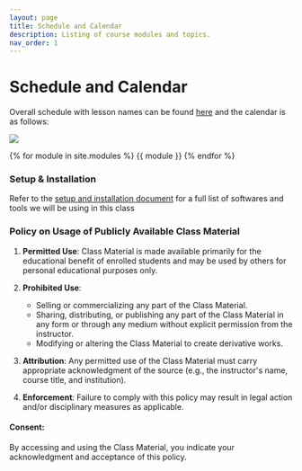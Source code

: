 ```yaml
---
layout: page
title: Schedule and Calendar
description: Listing of course modules and topics.
nav_order: 1
---
```


# Schedule and Calendar

Overall schedule with lesson names can be found [here](https://docs.google.com/spreadsheets/d/e/2PACX-1vSsBWyungO_iMWKXoriVynavrU0M6_cVV-foqmwvgRx6eng6CjP5zOBDiYa18AWnJY6uDgN519Vd00K/pubhtml?gid=1419195799&amp;single=true&amp;widget=true&amp;headers=false) and the calendar is as follows:
<br>

 <img src="https://docs.google.com/drawings/d/e/2PACX-1vTDrIVzN5ky5dbUT8PKkJPCrZfBRSrVCHiC1djSohKlYOe6OP_R7GDLZsaLL4yR_Az02jsqy8LJZMPH/pub?w=3014&amp;h=1743">


{% for module in site.modules %}
{{ module }}
{% endfor %}

### Setup & Installation

Refer to the [setup and installation document](https://docs.google.com/document/d/1ixys_vzy5msA1oqRc3-YDKxt-nhSSSv3at1z0qQk8-I/edit?usp=sharing) for a full list of softwares and tools we will be using in this class

### Policy on Usage of Publicly Available Class Material

1. **Permitted Use**: Class Material is made available primarily for the educational benefit of enrolled students and may be used by others for personal educational purposes only.

2. **Prohibited Use**: 
   - Selling or commercializing any part of the Class Material.
   - Sharing, distributing, or publishing any part of the Class Material in any form or through any medium without explicit permission from the instructor.
   - Modifying or altering the Class Material to create derivative works.

3. **Attribution**: Any permitted use of the Class Material must carry appropriate acknowledgment of the source (e.g., the instructor's name, course title, and institution).

4. **Enforcement**: Failure to comply with this policy may result in legal action and/or disciplinary measures as applicable.

#### Consent:

By accessing and using the Class Material, you indicate your acknowledgment and acceptance of this policy.

